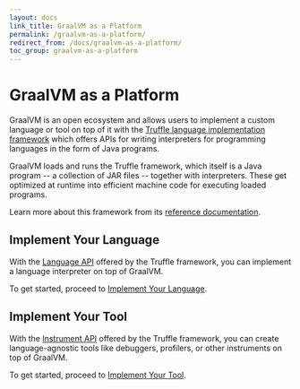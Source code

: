 ```yaml
---
layout: docs
link_title: GraalVM as a Platform
permalink: /graalvm-as-a-platform/
redirect_from: /docs/graalvm-as-a-platform/
toc_group: graalvm-as-a-platform
---
```


# GraalVM as a Platform

GraalVM is an open ecosystem and allows users to implement a custom language or tool on top of it with the [Truffle language implementation framework](/graalvm-as-a-platform/language-implementation-framework/) which offers APIs for writing interpreters for programming languages in the form of Java programs.

GraalVM loads and runs the Truffle framework, which itself is a Java program -- a collection of JAR files -- together with interpreters.
These get optimized at runtime into efficient machine code for executing loaded programs.

Learn more about this framework from its [reference documentation](/graalvm-as-a-platform/language-implementation-framework/).

## Implement Your Language
With the [Language API](https://www.graalvm.org/truffle/javadoc/com/oracle/truffle/api/package-summary.html) offered by the Truffle framework, you can implement a language interpreter on top of GraalVM.

To get started, proceed to [Implement Your Language](/graalvm-as-a-platform/implement-language/).

## Implement Your Tool
With the [Instrument API](https://www.graalvm.org/truffle/javadoc/com/oracle/truffle/api/instrumentation/package-summary.html) offered by the Truffle framework, you can create language-agnostic tools like debuggers, profilers, or other instruments on top of GraalVM.

To get started, proceed to [Implement Your Tool](/graalvm-as-a-platform/implement-instrument/).
